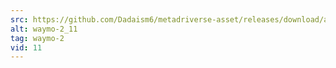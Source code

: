 ```yaml
---
src: https://github.com/Dadaism6/metadriverse-asset/releases/download/assetsv1.0.2/waymo-2_11.mp4
alt: waymo-2_11
tag: waymo-2
vid: 11
---
```

